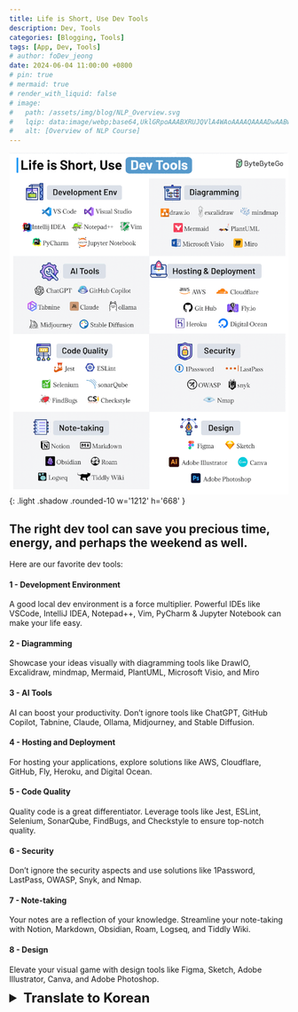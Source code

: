 ```yaml
---
title: Life is Short, Use Dev Tools 
description: Dev, Tools
categories: [Blogging, Tools]
tags: [App, Dev, Tools]
# author: foDev_jeong
date: 2024-06-04 11:00:00 +0800
# pin: true
# mermaid: true
# render_with_liquid: false
# image:
#   path: /assets/img/blog/NLP_Overview.svg
#   lqip: data:image/webp;base64,UklGRpoAAABXRUJQVlA4WAoAAAAQAAAADwAABwAAQUxQSDIAAAARL0AmbZurmr57yyIiqE8oiG0bejIYEQTgqiDA9vqnsUSI6H+oAERp2HZ65qP/VIAWAFZQOCBCAAAA8AEAnQEqEAAIAAVAfCWkAALp8sF8rgRgAP7o9FDvMCkMde9PK7euH5M1m6VWoDXf2FkP3BqV0ZYbO6NA/VFIAAAA
#   alt: [Overview of NLP Course]
---
```

![ Use Dev Tools ](/assets/img/news/Dev-Tools-App.gif){: .light .shadow .rounded-10 w='1212' h='668' }


## The right dev tool can save you precious time, energy, and perhaps the weekend as well. 

 
Here are our favorite dev tools: 
 
#### 1 - Development Environment 
A good local dev environment is a force multiplier. Powerful IDEs like VSCode, IntelliJ IDEA, Notepad++, Vim, PyCharm & Jupyter Notebook can make your life easy. 
 
#### 2 - Diagramming 
Showcase your ideas visually with diagramming tools like DrawIO, Excalidraw, mindmap, Mermaid, PlantUML, Microsoft Visio, and Miro 
 
#### 3 - AI Tools 
AI can boost your productivity. Don’t ignore tools like ChatGPT, GitHub Copilot, Tabnine, Claude, Ollama, Midjourney, and Stable Diffusion. 
 
#### 4 - Hosting and Deployment 
For hosting your applications, explore solutions like AWS, Cloudflare, GitHub, Fly, Heroku, and Digital Ocean. 
 
#### 5 - Code Quality 
Quality code is a great differentiator. Leverage tools like Jest, ESLint, Selenium, SonarQube, FindBugs, and Checkstyle to ensure top-notch quality. 
 
#### 6 - Security 
Don’t ignore the security aspects and use solutions like 1Password, LastPass, OWASP, Snyk, and Nmap. 
 
#### 7 - Note-taking 
Your notes are a reflection of your knowledge. Streamline your note-taking with Notion, Markdown, Obsidian, Roam, Logseq, and Tiddly Wiki. 
 
#### 8 - Design 
Elevate your visual game with design tools like Figma, Sketch, Adobe Illustrator, Canva, and Adobe Photoshop. 


<details markdown="1">
<summary style= "font-size:24px; line-height:24px; font-weight:bold; cursor:pointer;" > Translate to Korean </summary>

##  올바른 개발 도구를 사용하면 귀중한 시간, 에너지, 주말을 절약할 수 있습니다. 
 
우리가 가장 좋아하는 개발 도구는 다음과 같습니다. 
 
#### 1 - 개발 환경 
좋은 로컬 개발 환경은 힘의 승수입니다. VSCode, IntelliJ IDEA, Notepad++, Vim, PyCharm 및 Jupyter Notebook과 같은 강력한 IDE를 사용하면 생활이 편리해집니다. 
 
#### 2 - 다이어그램 작성 
DrawIO, Excalidraw, 마인드맵, Mermaid, PlantUML, Microsoft Visio 및 Miro와 같은 다이어그램 작성 도구를 사용하여 아이디어를 시각적으로 보여주세요. 
 
#### 3 - AI 툴 
AI는 생산성을 높일 수 있습니다. ChatGPT, GitHub Copilot, Tabnine, Claude, Ollama, Midjourney 및 Stable Diffusion과 같은 도구를 무시하지 마십시오. 
 
#### 4 - 호스팅 및 배포 
애플리케이션 호스팅을 위해 AWS, Cloudflare, GitHub, Fly, Heroku 및 Digital Ocean과 같은 솔루션을 살펴보세요. 
 
#### 5 - 코드 품질 
품질 코드는 훌륭한 차별화 요소입니다. Jest, ESLint, Selenium, SonarQube, FindBugs 및 Checkstyle과 같은 도구를 활용하여 최고의 품질을 보장합니다. 
 
#### 6 - 보안 
보안 측면을 무시하지 말고 1Password, LastPass, OWASP, Snyk 및 Nmap과 같은 솔루션을 사용하십시오. 
 
#### 7 - 노트 필기 
메모는 지식을 반영합니다. Notion, Markdown, Obsidian, Roam, Logseq 및 Tiddly Wiki로 메모 작성을 간소화하세요. 
 
#### 8 - 디자인 
피그마(Figma), 스케치(Sketch), 어도비 일러스트레이터(Adobe Illustrator), 캔바(Canva), 어도비 포토샵(Adobe Photoshop)과 같은 디자인 툴로 비주얼 게임의 수준을 높여보세요. 

</details>